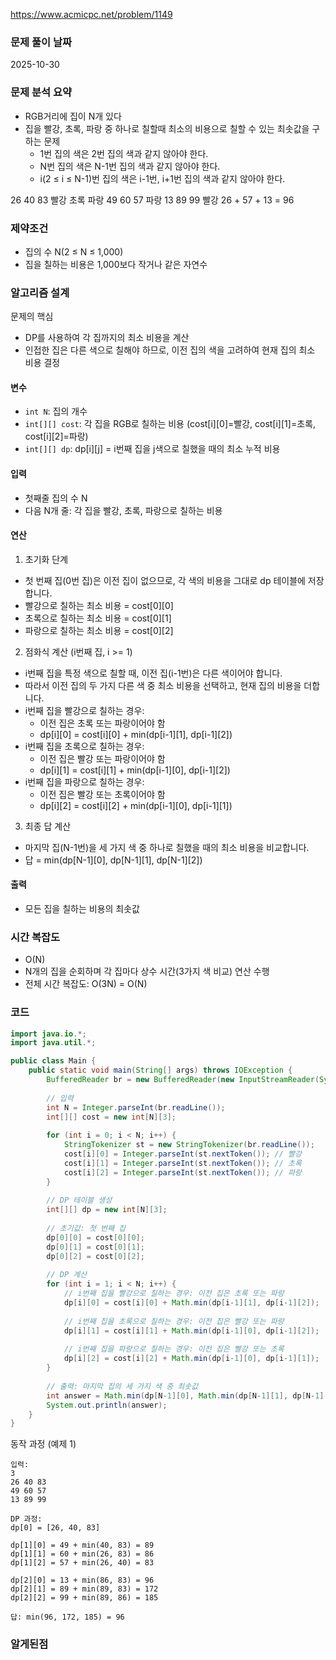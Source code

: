 https://www.acmicpc.net/problem/1149

### 문제 풀이 날짜
2025-10-30

### 문제 분석 요약
- RGB거리에 집이 N개 있다
- 집을 빨강, 초록, 파랑 중 하나로 칠할때 최소의 비용으로 칠할 수 있는 최솟값을 구하는 문제
    - 1번 집의 색은 2번 집의 색과 같지 않아야 한다.
    - N번 집의 색은 N-1번 집의 색과 같지 않아야 한다.
    - i(2 ≤ i ≤ N-1)번 집의 색은 i-1번, i+1번 집의 색과 같지 않아야 한다.

26 40 83 빨강 초록 파랑
49 60 57 파랑
13 89 99 빨강
26 + 57 + 13 = 96

### 제약조건
- 집의 수 N(2 ≤ N ≤ 1,000)
- 집을 칠하는 비용은 1,000보다 작거나 같은 자연수
### 알고리즘 설계

문제의 핵심
- DP를 사용하여 각 집까지의 최소 비용을 계산
- 인접한 집은 다른 색으로 칠해야 하므로, 이전 집의 색을 고려하여 현재 집의 최소 비용 결정

#### 변수
- `int N`: 집의 개수
- `int[][] cost`: 각 집을 RGB로 칠하는 비용 (cost[i][0]=빨강, cost[i][1]=초록, cost[i][2]=파랑)
- `int[][] dp`: dp[i][j] = i번째 집을 j색으로 칠했을 때의 최소 누적 비용
#### 입력
- 첫째줄 집의 수 N
- 다음 N개 줄: 각 집을 빨강, 초록, 파랑으로 칠하는 비용
#### 연산
1. 초기화 단계
- 첫 번째 집(0번 집)은 이전 집이 없으므로, 각 색의 비용을 그대로 dp 테이블에 저장합니다.
- 빨강으로 칠하는 최소 비용 = cost[0][0]
- 초록으로 칠하는 최소 비용 = cost[0][1]
- 파랑으로 칠하는 최소 비용 = cost[0][2]

2. 점화식 계산 (i번째 집, i >= 1)
- i번째 집을 특정 색으로 칠할 때, 이전 집(i-1번)은 다른 색이어야 합니다.
- 따라서 이전 집의 두 가지 다른 색 중 최소 비용을 선택하고, 현재 집의 비용을 더합니다.
- i번째 집을 빨강으로 칠하는 경우:
    - 이전 집은 초록 또는 파랑이어야 함
    - dp[i][0] = cost[i][0] + min(dp[i-1][1], dp[i-1][2])
- i번째 집을 초록으로 칠하는 경우:
    - 이전 집은 빨강 또는 파랑이어야 함
    - dp[i][1] = cost[i][1] + min(dp[i-1][0], dp[i-1][2])
- i번째 집을 파랑으로 칠하는 경우:
    - 이전 집은 빨강 또는 초록이어야 함
    - dp[i][2] = cost[i][2] + min(dp[i-1][0], dp[i-1][1])

3. 최종 답 계산
- 마지막 집(N-1번)을 세 가지 색 중 하나로 칠했을 때의 최소 비용을 비교합니다.
- 답 = min(dp[N-1][0], dp[N-1][1], dp[N-1][2])
#### 출력
- 모든 집을 칠하는 비용의 최솟값
### 시간 복잡도
- O(N)
- N개의 집을 순회하며 각 집마다 상수 시간(3가지 색 비교) 연산 수행
- 전체 시간 복잡도: O(3N) = O(N)
### 코드
```java  
import java.io.*;
import java.util.*;

public class Main {
    public static void main(String[] args) throws IOException {
        BufferedReader br = new BufferedReader(new InputStreamReader(System.in));
        
        // 입력
        int N = Integer.parseInt(br.readLine());
        int[][] cost = new int[N][3];
        
        for (int i = 0; i < N; i++) {
            StringTokenizer st = new StringTokenizer(br.readLine());
            cost[i][0] = Integer.parseInt(st.nextToken()); // 빨강
            cost[i][1] = Integer.parseInt(st.nextToken()); // 초록
            cost[i][2] = Integer.parseInt(st.nextToken()); // 파랑
        }
        
        // DP 테이블 생성
        int[][] dp = new int[N][3];
        
        // 초기값: 첫 번째 집
        dp[0][0] = cost[0][0];
        dp[0][1] = cost[0][1];
        dp[0][2] = cost[0][2];
        
        // DP 계산
        for (int i = 1; i < N; i++) {
            // i번째 집을 빨강으로 칠하는 경우: 이전 집은 초록 또는 파랑
            dp[i][0] = cost[i][0] + Math.min(dp[i-1][1], dp[i-1][2]);
            
            // i번째 집을 초록으로 칠하는 경우: 이전 집은 빨강 또는 파랑
            dp[i][1] = cost[i][1] + Math.min(dp[i-1][0], dp[i-1][2]);
            
            // i번째 집을 파랑으로 칠하는 경우: 이전 집은 빨강 또는 초록
            dp[i][2] = cost[i][2] + Math.min(dp[i-1][0], dp[i-1][1]);
        }
        
        // 출력: 마지막 집의 세 가지 색 중 최솟값
        int answer = Math.min(dp[N-1][0], Math.min(dp[N-1][1], dp[N-1][2]));
        System.out.println(answer);
    }
}
```

동작 과정 (예제 1)
```
입력:
3
26 40 83
49 60 57
13 89 99

DP 과정:
dp[0] = [26, 40, 83]

dp[1][0] = 49 + min(40, 83) = 89
dp[1][1] = 60 + min(26, 83) = 86
dp[1][2] = 57 + min(26, 40) = 83

dp[2][0] = 13 + min(86, 83) = 96
dp[2][1] = 89 + min(89, 83) = 172
dp[2][2] = 99 + min(89, 86) = 185

답: min(96, 172, 185) = 96
```

### 알게된점
